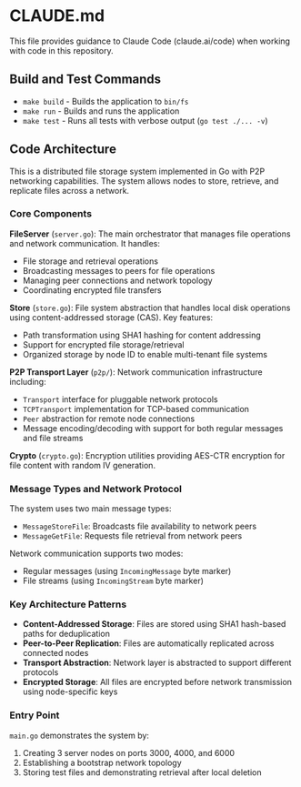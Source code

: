 # CLAUDE.md

This file provides guidance to Claude Code (claude.ai/code) when working with code in this repository.

## Build and Test Commands

- `make build` - Builds the application to `bin/fs`
- `make run` - Builds and runs the application
- `make test` - Runs all tests with verbose output (`go test ./... -v`)

## Code Architecture

This is a distributed file storage system implemented in Go with P2P networking capabilities. The system allows nodes to store, retrieve, and replicate files across a network.

### Core Components

**FileServer** (`server.go`): The main orchestrator that manages file operations and network communication. It handles:
- File storage and retrieval operations
- Broadcasting messages to peers for file operations
- Managing peer connections and network topology
- Coordinating encrypted file transfers

**Store** (`store.go`): File system abstraction that handles local disk operations using content-addressed storage (CAS). Key features:
- Path transformation using SHA1 hashing for content addressing
- Support for encrypted file storage/retrieval
- Organized storage by node ID to enable multi-tenant file systems

**P2P Transport Layer** (`p2p/`): Network communication infrastructure including:
- `Transport` interface for pluggable network protocols
- `TCPTransport` implementation for TCP-based communication
- `Peer` abstraction for remote node connections
- Message encoding/decoding with support for both regular messages and file streams

**Crypto** (`crypto.go`): Encryption utilities providing AES-CTR encryption for file content with random IV generation.

### Message Types and Network Protocol

The system uses two main message types:
- `MessageStoreFile`: Broadcasts file availability to network peers
- `MessageGetFile`: Requests file retrieval from network peers

Network communication supports two modes:
- Regular messages (using `IncomingMessage` byte marker)
- File streams (using `IncomingStream` byte marker)

### Key Architecture Patterns

- **Content-Addressed Storage**: Files are stored using SHA1 hash-based paths for deduplication
- **Peer-to-Peer Replication**: Files are automatically replicated across connected nodes
- **Transport Abstraction**: Network layer is abstracted to support different protocols
- **Encrypted Storage**: All files are encrypted before network transmission using node-specific keys

### Entry Point

`main.go` demonstrates the system by:
1. Creating 3 server nodes on ports 3000, 4000, and 6000
2. Establishing a bootstrap network topology
3. Storing test files and demonstrating retrieval after local deletion